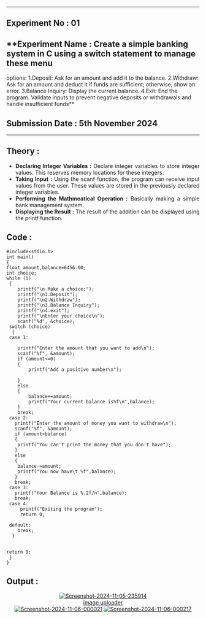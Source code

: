 ----------
## **Experiment No : 01**

## **Experiment Name : Create a simple banking system in C using a switch statement to manage these menu 
options:
 1.Deposit: Ask for an amount and add it to the balance.
 2.Withdraw: Ask for an amount and deduct it if funds are sufficient; otherwise, show an 
error.
 3.Balance Inquiry: Display the current balance.
 4.Exit: End the program.
 Validate inputs to prevent negative deposits or withdrawals and handle insufficient funds**

## **Submission Date : 5th November 2024**

----------

## **Theory :**
<div align="justify">

- **Declaring Integer Variables :** Declare integer variables to store integer values. This reserves memory locations for these integers.<br>
- **Taking Input :** Using the scanf function, the program can receive input values from the user. These values are stored in the previously declared integer variables.<br>
- **Performing the Mathmeatical Operation :** Basically making a simple bank management system.<br>
- **Displaying the Result :** The result of the addition can be displayed using the printf function.  <br>

</div>

## **Code :**
```
#include<stdio.h>
int main()
{
float amount,balance=6456.00;
int choice;
while (1)
 {
    printf("\n Make a choice:");
    printf("\n1.Deposit");
    printf("\n2.Withdraw");
    printf("\n3.Balance Inquiry");
    printf("\n4.exit");
    printf("\nEnter your choice\n");
    scanf("%d", &choice);
 switch (choice)
  {
 case 1:
    
    printf("Enter the amount that you want to add\n");
    scanf("%f", &amount);
    if (amount<=0)
    {
        printf("Add a positive number\n");

    }
    else
    {
        balance+=amount;
        printf("Your current balance is%f\n",balance);
    }
    break;
 case 2:
   printf("Enter the amount of money you want to withdraw\n");
   scanf("%f", &amount);
   if (amount>balance)
   {
    printf("You can't print the money that you don't have");
   }   
   else
   {
    balance-=amount;
    printf("You now have\t %f",balance);
   }
   break;
 case 3:
   printf("Your Balance is %.2f/n",balance);  
   break;
 case 4:
     printf("Exiting the program");
     return 0; 
 
 default:
    break;
  }


return 0;
 }
}

```

## **Output :**
<p align="center">
<a href="https://imgbb.com/"><img src="https://i.ibb.co.com/pXSXy4W/Screenshot-2024-11-05-235914.png" alt="Screenshot-2024-11-05-235914" border="0"></a><br /><a target='_blank' href='https://imgbb.com/'>image uploader</a><br />
  <a href="https://imgbb.com/"><img src="https://i.ibb.co.com/9sx083f/Screenshot-2024-11-06-000021.png" alt="Screenshot-2024-11-06-000021" border="0"></a>
  <a href="https://imgbb.com/"><img src="https://i.ibb.co.com/c2qn3jy/Screenshot-2024-11-06-000217.png" alt="Screenshot-2024-11-06-000217" border="0"></a>
</p>

